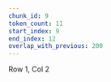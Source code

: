 ```yaml
---
chunk_id: 9
token_count: 11
start_index: 9
end_index: 12
overlap_with_previous: 200
---
```



Row 1, Col 2

